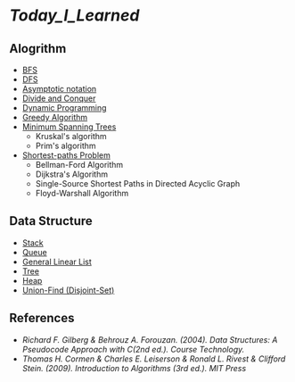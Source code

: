 # ***Today_I_Learned***
## Alogrithm
* [BFS](https://github.com/dskim9882/Today_I_Learned/blob/master/Algorithm/BFS.md)
* [DFS](https://github.com/dskim9882/Today_I_Learned/blob/master/Algorithm/DFS.md)
* [Asymptotic notation](https://github.com/dskim9882/Today_I_Learned/blob/master/Algorithm/Asymptotic_Notation.md)
* [Divide and Conquer](https://github.com/dskim9882/Today_I_Learned/blob/master/Algorithm/Divide_and_Conquer.md)
* [Dynamic Programming](https://github.com/dskim9882/Today_I_Learned/blob/master/Algorithm/Dynamic_Programming.md)
* [Greedy Algorithm](https://github.com/dskim9882/Today_I_Learned/blob/master/Algorithm/Greedy_Algorithm.md)
* [Minimum Spanning Trees](https://github.com/dskim9882/Today_I_Learned/blob/master/Algorithm/Minimum_Spanning_Trees.md)
    * Kruskal's algorithm
    * Prim's algorithm
* [Shortest-paths Problem](https://github.com/dskim9882/Today_I_Learned/blob/master/Algorithm/Shortest_paths_problem.md)
    * Bellman-Ford Algorithm
    * Dijkstra's Algorithm
    * Single-Source Shortest Paths in Directed Acyclic Graph
    * Floyd-Warshall Algorithm
## Data Structure
* [Stack](https://github.com/dskim9882/Today_I_Learned/blob/master/Data%20Structure/Stack.md)
* [Queue](https://github.com/dskim9882/Today_I_Learned/blob/master/Data%20Structure/Queue.md)
* [General Linear List](https://github.com/dskim9882/Today_I_Learned/blob/master/Data%20Structure/General_Linear_List.md)
* [Tree](https://github.com/dskim9882/Today_I_Learned/blob/master/Data%20Structure/Tree.md)
* [Heap](https://github.com/dskim9882/Today_I_Learned/blob/master/Data%20Structure/Heap.md)
* [Union-Find (Disjoint-Set)](https://github.com/dskim9882/Today_I_Learned/blob/master/Data%20Structure/Union_Find.md)
## References
* *Richard F. Gilberg & Behrouz A. Forouzan. (2004). Data Structures: A Pseudocode Approach with C(2nd ed.). Course Technology.*
* *Thomas H. Cormen & Charles E. Leiserson & Ronald L. Rivest & Clifford Stein. (2009). Introduction to Algorithms (3rd ed.). MIT Press*
